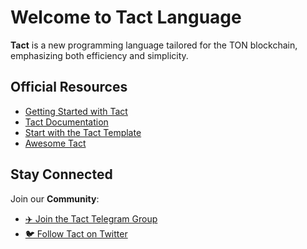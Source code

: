 # Welcome to Tact Language

**Tact** is a new programming language tailored for the TON blockchain, emphasizing both efficiency and simplicity.

## Official Resources

- [Getting Started with Tact](https://tact-by-example.org/)
- [Tact Documentation](https://github.com/tact-lang/tact-docs)
- [Start with the Tact Template](https://github.com/tact-lang/tact-template)
- [Awesome Tact](https://github.com/tact-lang/awesome-tact)

## Stay Connected

Join our **Community**:

- [✈️ Join the Tact Telegram Group](https://t.me/tactlang)
- [🐦 Follow Tact on Twitter](https://twitter.com/tact_language)
